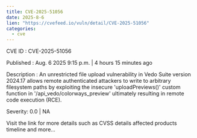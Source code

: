 ```yaml
--- 
title: CVE-2025-51056
date: 2025-8-6
lien: "https://cvefeed.io/vuln/detail/CVE-2025-51056"
categories:
  - cve
---
```


CVE ID : CVE-2025-51056

Published :  Aug. 6
2025
9:15 p.m. | 4 hours
15 minutes ago

Description : An unrestricted file upload vulnerability in Vedo Suite version 2024.17 allows remote authenticated attackers to write to arbitrary filesystem paths by exploiting the insecure 'uploadPreviews()' custom function in '/api_vedo/colorways_preview'
ultimately resulting in remote code execution (RCE).

Severity: 0.0 | NA

Visit the link for more details
such as CVSS details
affected products
timeline
and more...
